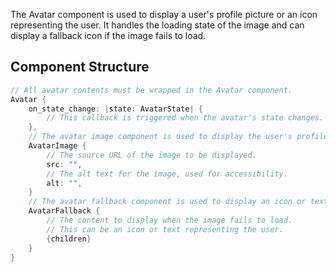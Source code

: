 The Avatar component is used to display a user's profile picture or an icon representing the user. It handles the loading state of the image and can display a fallback icon if the image fails to load.

## Component Structure

```rust
// All avatar contents must be wrapped in the Avatar component.
Avatar {
    on_state_change: |state: AvatarState| {
        // This callback is triggered when the avatar's state changes. The state can be used to determine if the image is loading, loaded, or failed to load.
    },
    // The avatar image component is used to display the user's profile picture.
    AvatarImage {
        // The source URL of the image to be displayed.
        src: "",
        // The alt text for the image, used for accessibility.
        alt: "",
    }
    // The avatar fallback component is used to display an icon or text when the image fails to load.
    AvatarFallback {
        // The content to display when the image fails to load.
        // This can be an icon or text representing the user.
        {children}
    }
}
```
